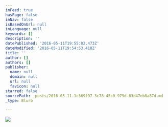 ```yaml
---
inFeed: true
hasPage: false
inNav: false
isBasedOnUrl: null
inLanguage: null
keywords: []
description: ''
datePublished: '2016-05-11T19:55:02.473Z'
dateModified: '2016-05-11T19:54:53.418Z'
title: ''
author: []
authors: []
publisher:
  name: null
  domain: null
  url: null
  favicon: null
starred: false
sourcePath: _posts/2016-05-11-1c369f97-3c78-45c0-979d-63d47eb8a87d.md
_type: Blurb

---
```

![](https://the-grid-user-content.s3-us-west-2.amazonaws.com/02f0850e-bf54-4201-b522-11225802ca40.jpg)